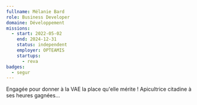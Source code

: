 ```yaml
---
fullname: Mélanie Bard
role: Business Developer
domaine: Développement
missions:
  - start: 2022-05-02
    end: 2024-12-31
    status: independent
    employer: OPTEAMIS
    startups:
      - reva
badges:
  - segur
---
```

Engagée pour donner à la VAE la place qu'elle mérite ! Apicultrice citadine à ses heures gagnées...
